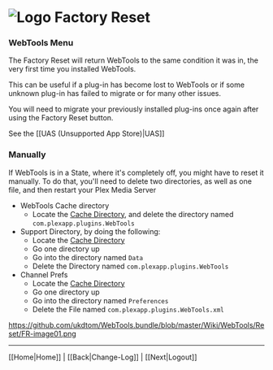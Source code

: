 # ![Logo](https://github.com/ukdtom/WebTools.bundle/blob/master/Wiki/WebTools/Logos/WebTools-48x48.png) Factory Reset

### WebTools Menu
The Factory Reset will return WebTools to the same condition it was in, the very first time you installed WebTools.

This can be useful if a plug-in has become lost to WebTools or if some unknown plug-in has failed to migrate or for many other issues.

You will need to migrate your previously installed plug-ins once again after using the Factory Reset button.

See the [[UAS (Unsupported App Store)|UAS]]

### Manually
If WebTools is in a State, where it's completely off, you might have to reset it manually. To do that, you'll need to delete two directories, as well as one file, and then restart your Plex Media Server

* WebTools Cache directory
  * Locate the [Cache Directory](https://support.plex.tv/hc/en-us/articles/202967376-Clearing-Plugin-Channel-Agent-HTTP-Caches), and delete the directory named `com.plexapp.plugins.WebTools`
* Support Directory, by doing the following:
  * Locate the [Cache Directory](https://support.plex.tv/hc/en-us/articles/202967376-Clearing-Plugin-Channel-Agent-HTTP-Caches)
  * Go one directory up
  * Go into the directory named `Data`
  * Delete the Directory named `com.plexapp.plugins.WebTools`
* Channel Prefs
  * Locate the [Cache Directory](https://support.plex.tv/hc/en-us/articles/202967376-Clearing-Plugin-Channel-Agent-HTTP-Caches)
  * Go one directory up
  * Go into the directory named `Preferences`
  * Delete the File named `com.plexapp.plugins.WebTools.xml`

https://github.com/ukdtom/WebTools.bundle/blob/master/Wiki/WebTools/Reset/FR-image01.png

***

[[Home|Home]] | [[Back|Change-Log]] | [[Next|Logout]]